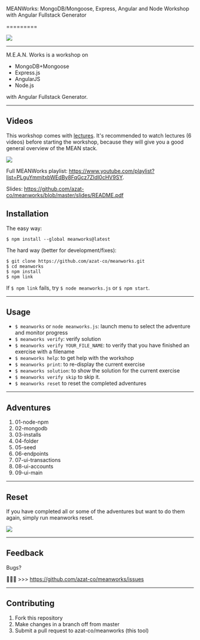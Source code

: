MEANWorks: MongoDB/Mongoose, Express, Angular and Node Workshop with Angular Fullstack Generator

=========

![](https://raw.githubusercontent.com/azat-co/meanworks/master/slides/images/screen.png)

---

M.E.A.N. Works is a workshop on

* MongoDB+Mongoose
* Express.js
* AngularJS
* Node.js

with Angular Fullstack Generator.

---

## Videos

This workshop comes with [lectures](https://www.youtube.com/playlist?list=PLguYmmjtxbWEdBy8FqGcz7ZIdl0cHV9SY). It's recommended to watch lectures (6 videos) before starting the workshop, because they will give you a good general overview of the MEAN stack.

[![](https://raw.githubusercontent.com/azat-co/meanworks/master/video.png)](https://www.youtube.com/watch?v=t5jwB8LzXKc&list=PLguYmmjtxbWEdBy8FqGcz7ZIdl0cHV9SY&index=1)

Full MEANWorks playlist: <https://www.youtube.com/playlist?list=PLguYmmjtxbWEdBy8FqGcz7ZIdl0cHV9SY>.

Slides: <https://github.com/azat-co/meanworks/blob/master/slides/README.pdf>

## Installation

The easy way:

```
$ npm install --global meanworks@latest
```

The hard way (better for development/fixes):

```
$ git clone https://github.com/azat-co/meanworks.git
$ cd meanworks
$ npm install
$ npm link
```

If `$ npm link` fails, try `$ node meanworks.js` or `$ npm start`.

---

## Usage

* `$ meanworks` or `node meanworks.js`: launch menu to select the adventure and monitor progress
* `$ meanworks verify`: verify solution
* `$ meanworks verify YOUR_FILE_NAME`: to verify that you have finished an exercise with a filename
* `$ meanworks help`: to get help with the workshop
* `$ meanworks print`: to re-display the current exercise
* `$ meanworks solution`: to show the solution for the current exercise
* `$ meanworks verify skip` to skip it.
* `$ meanworks reset` to reset the completed adventures

---

## Adventures

1. 01-node-npm
1. 02-mongodb
1. 03-installs
1. 04-folder
1. 05-seed
1. 06-endpoints
1. 07-ui-transactions
1. 08-ui-accounts
1. 09-ui-main


---

## Reset

If you have completed all or some of the adventures but want to do them again, simply run meanworks reset.

![](https://raw.githubusercontent.com/azat-co/meanworks/master/reset.png)

---

## Feedback

Bugs?

:bug::bug::bug: >>> https://github.com/azat-co/meanworks/issues

---

## Contributing

1. Fork this repository
1. Make changes in a branch off from master
1. Submit a pull request to azat-co/meanworks (this tool)
